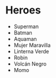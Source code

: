 # Heroes

* Superman
* Batman
* Aquaman
* Mujer Maravilla
* Linterna Verde
* Robin
* Volcán Negro
* Momo
